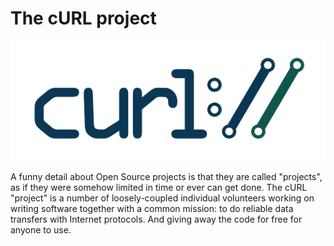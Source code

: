 # The cURL project

![curl logo](curl-logo.jpg)

A funny detail about Open Source projects is that they are called "projects",
as if they were somehow limited in time or ever can get done. The cURL
"project" is a number of loosely-coupled individual volunteers working on
writing software together with a common mission: to do reliable data transfers
with Internet protocols. And giving away the code for free for anyone to use.

